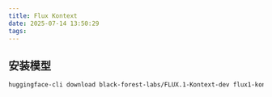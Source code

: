 ```yaml
---
title: Flux Kontext
date: 2025-07-14 13:50:29
tags:
---
```


## 安装模型

```bash
huggingface-cli download black-forest-labs/FLUX.1-Kontext-dev flux1-kontext-dev.safetensors --local-dir ./diffusion_models
```
